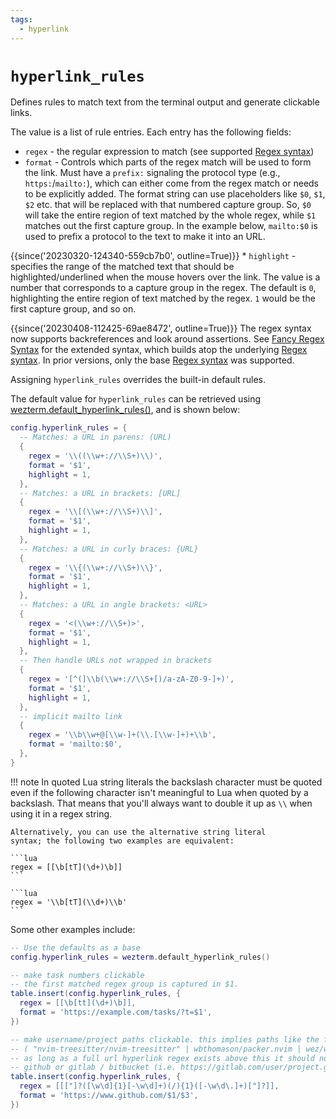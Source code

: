 ```yaml
---
tags:
  - hyperlink
---
```

# `hyperlink_rules`

Defines rules to match text from the terminal output and generate
clickable links.

The value is a list of rule entries. Each entry has the following fields:

* `regex` - the regular expression to match (see supported [Regex syntax](https://docs.rs/regex/latest/regex/#syntax))
* `format` - Controls which parts of the regex match will be used to form the link.
  Must have a `prefix:` signaling the protocol type (e.g., `https:`/`mailto:`),
  which can either come from the regex match or needs to be explicitly added.
  The format string can use placeholders like `$0`, `$1`, `$2` etc. that will be replaced
  with that numbered capture group.  So, `$0` will take the entire
  region of text matched by the whole regex, while `$1` matches out
  the first capture group.  In the example below, `mailto:$0` is
  used to prefix a protocol to the text to make it into an URL.

{{since('20230320-124340-559cb7b0', outline=True)}}
    * `highlight` - specifies the range of the matched text that should be
      highlighted/underlined when the mouse hovers over the link.  The value is
      a number that corresponds to a capture group in the regex.  The default
      is `0`, highlighting the entire region of text matched by the regex.  `1`
      would be the first capture group, and so on.

{{since('20230408-112425-69ae8472', outline=True)}}
    The regex syntax now supports backreferences and look around assertions.
    See [Fancy Regex Syntax](https://docs.rs/fancy-regex/latest/fancy_regex/#syntax)
    for the extended syntax, which builds atop the underlying
    [Regex syntax](https://docs.rs/regex/latest/regex/#syntax).
    In prior versions, only the base
    [Regex syntax](https://docs.rs/regex/latest/regex/#syntax) was supported.

Assigning `hyperlink_rules` overrides the built-in default rules.

The default value for `hyperlink_rules` can be retrieved using
[wezterm.default_hyperlink_rules()](../wezterm/default_hyperlink_rules.md),
and is shown below:

```lua
config.hyperlink_rules = {
  -- Matches: a URL in parens: (URL)
  {
    regex = '\\((\\w+://\\S+)\\)',
    format = '$1',
    highlight = 1,
  },
  -- Matches: a URL in brackets: [URL]
  {
    regex = '\\[(\\w+://\\S+)\\]',
    format = '$1',
    highlight = 1,
  },
  -- Matches: a URL in curly braces: {URL}
  {
    regex = '\\{(\\w+://\\S+)\\}',
    format = '$1',
    highlight = 1,
  },
  -- Matches: a URL in angle brackets: <URL>
  {
    regex = '<(\\w+://\\S+)>',
    format = '$1',
    highlight = 1,
  },
  -- Then handle URLs not wrapped in brackets
  {
    regex = '[^(]\\b(\\w+://\\S+[)/a-zA-Z0-9-]+)',
    format = '$1',
    highlight = 1,
  },
  -- implicit mailto link
  {
    regex = '\\b\\w+@[\\w-]+(\\.[\\w-]+)+\\b',
    format = 'mailto:$0',
  },
}
```

!!! note
    In quoted Lua string literals the backslash character must be
    quoted even if the following character isn't meaningful to Lua
    when quoted by a backslash. That means that you'll always want to
    double it up as `\\` when using it in a regex string.

    Alternatively, you can use the alternative string literal
    syntax; the following two examples are equivalent:

    ```lua
    regex = [[\b[tT](\d+)\b]]
    ```

    ```lua
    regex = '\\b[tT](\\d+)\\b'
    ```

Some other examples include:

```lua
-- Use the defaults as a base
config.hyperlink_rules = wezterm.default_hyperlink_rules()

-- make task numbers clickable
-- the first matched regex group is captured in $1.
table.insert(config.hyperlink_rules, {
  regex = [[\b[tt](\d+)\b]],
  format = 'https://example.com/tasks/?t=$1',
})

-- make username/project paths clickable. this implies paths like the following are for github.
-- ( "nvim-treesitter/nvim-treesitter" | wbthomason/packer.nvim | wez/wezterm | "wez/wezterm.git" )
-- as long as a full url hyperlink regex exists above this it should not match a full url to
-- github or gitlab / bitbucket (i.e. https://gitlab.com/user/project.git is still a whole clickable url)
table.insert(config.hyperlink_rules, {
  regex = [[["]?([\w\d]{1}[-\w\d]+)(/){1}([-\w\d\.]+)["]?]],
  format = 'https://www.github.com/$1/$3',
})
```
